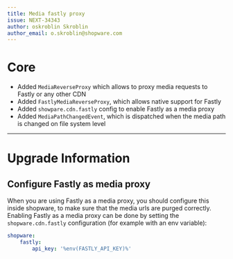 ```yaml
---
title: Media fastly proxy
issue: NEXT-34343
author: oskroblin Skroblin
author_email: o.skroblin@shopware.com
---
```


# Core
* Added `MediaReverseProxy` which allows to proxy media requests to Fastly or any other CDN
* Added `FastlyMediaReverseProxy`, which allows native support for Fastly
* Added `showpare.cdn.fastly` config to enable Fastly as a media proxy
* Added `MediaPathChangedEvent`, which is dispatched when the media path is changed on file system level
___
# Upgrade Information
## Configure Fastly as media proxy
When you are using Fastly as a media proxy, you should configure this inside shopware, to make sure that the media urls are purged correctly.
Enabling Fastly as a media proxy can be done by setting the `shopware.cdn.fastly` configuration (for example with an env variable):

```yaml
shopware:
    fastly:
        api_key: '%env(FASTLY_API_KEY)%'
```
